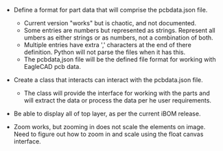 * Define a format for part data that will comprise the pcbdata.json file. 
    - Current version "works" but is chaotic, and not documented. 
    - Some entries are numbers but represented as strings. Represent all umbers as either strings or as numbers, not a combination of both.
    - Multiple entries have extra ',' characters at the end of there definition. Python will not parse the files when it has this. 
    - The pcbdata,json file will be the defined file format for working with EagleCAD pcb data. 

* Create a class that interacts can interact with the pcbdata.json file. 
    - The class will provide the interface for working with the parts and will extract the data or process the data per he user requirements.

* Be able to display all of top layer, as per the current iBOM release.

* Zoom works, but zooming in does not scale the elements on image. Need to figure out how to zoom in and scale using the float canvas interface. 